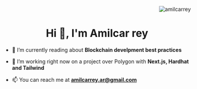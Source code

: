 <p align="right"> <img src="https://komarev.com/ghpvc/?username=amilcarrey&label=Profile%20views&color=0e75b6&style=flat" alt="amilcarrey" /> </p>
<h1 align="center">Hi 👋, I'm Amilcar rey</h1>

- 🌱 I’m currently reading about **Blockchain develpment best practices**

- 🔨 I’m working right now on a project over Polygon with **Next.js, Hardhat and Tailwind**

- 📫 You can reach me at **amilcarrey.ar@gmail.com**



